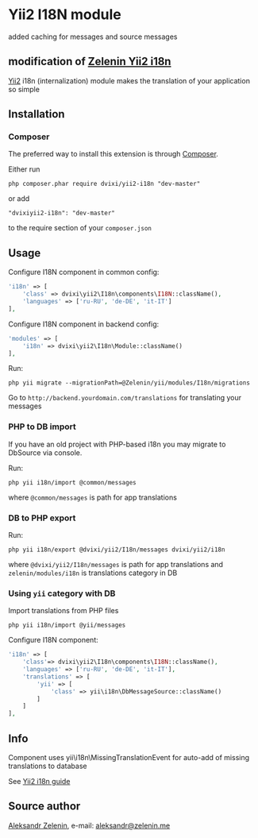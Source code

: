 # Yii2 I18N module
added caching for messages and source messages

## modification of [Zelenin Yii2 i18n](https://github.com/zelenin/yii2-i18n-module)

[Yii2](http://www.yiiframework.com) i18n (internalization) module makes the translation of your application so simple

## Installation

### Composer

The preferred way to install this extension is through [Composer](http://getcomposer.org/).

Either run

```
php composer.phar require dvixi/yii2-i18n "dev-master"
```

or add

```
"dvixiyii2-i18n": "dev-master"
```

to the require section of your ```composer.json```

## Usage

Configure I18N component in common config:

```php
'i18n' => [
	'class' => dvixi\yii2\I18n\components\I18N::className(),
	'languages' => ['ru-RU', 'de-DE', 'it-IT']
],
```

Configure I18N component in backend config:

```php
'modules' => [
	'i18n' => dvixi\yii2\I18n\Module::className()
],
```

Run:

```
php yii migrate --migrationPath=@Zelenin/yii/modules/I18n/migrations
```

Go to ```http://backend.yourdomain.com/translations``` for translating your messages

### PHP to DB import

If you have an old project with PHP-based i18n you may migrate to DbSource via console.

Run:

```
php yii i18n/import @common/messages
```

where ```@common/messages``` is path for app translations

### DB to PHP export

Run:

```
php yii i18n/export @dvixi/yii2/I18n/messages dvixi/yii2/i18n
```

where ```@dvixi/yii2/I18n/messages``` is path for app translations and ```zelenin/modules/i18n``` is translations category in DB

### Using ```yii``` category with DB

Import translations from PHP files

```
php yii i18n/import @yii/messages
```

Configure I18N component:

```php
'i18n' => [
    'class'=> dvixi\yii2\I18n\components\I18N::className(),
    'languages' => ['ru-RU', 'de-DE', 'it-IT'],
    'translations' => [
        'yii' => [
            'class' => yii\i18n\DbMessageSource::className()
        ]
    ]
],
```

## Info

Component uses yii\i18n\MissingTranslationEvent for auto-add of missing translations to database

See [Yii2 i18n guide](https://github.com/yiisoft/yii2/blob/master/docs/guide/tutorial-i18n.md)

## Source author

[Aleksandr Zelenin](https://github.com/zelenin/), e-mail: [aleksandr@zelenin.me](mailto:aleksandr@zelenin.me)
